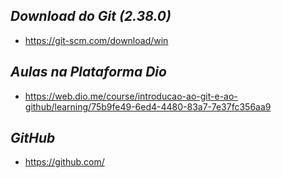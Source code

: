 ## _Download do Git (2.38.0)_
 - https://git-scm.com/download/win

## _Aulas na Plataforma Dio_
 - https://web.dio.me/course/introducao-ao-git-e-ao-github/learning/75b9fe49-6ed4-4480-83a7-7e37fc356aa9

## _GitHub_
 - https://github.com/
